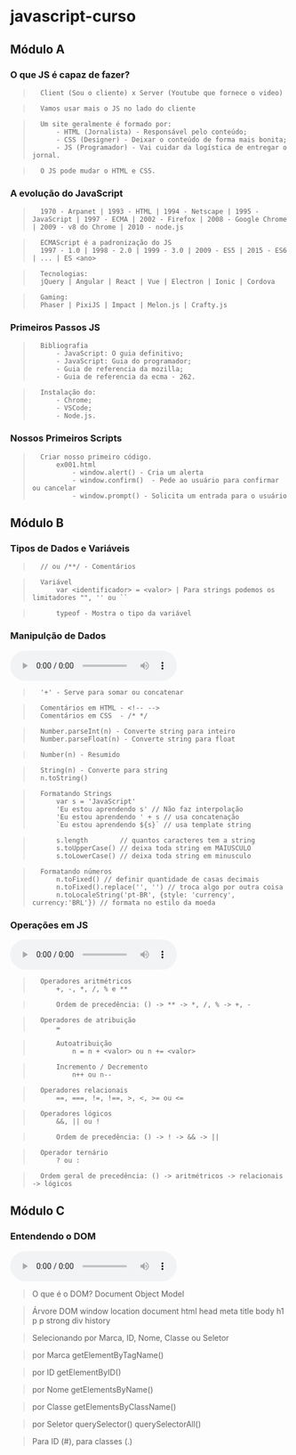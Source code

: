 # javascript-curso


## Módulo A
### O que JS é capaz de fazer?
>       Client (Sou o cliente) x Server (Youtube que fornece o video)

>       Vamos usar mais o JS no lado do cliente

>       Um site geralmente é formado por:
>           - HTML (Jornalista) - Responsável pelo conteúdo;
>           - CSS (Designer) - Deixar o conteúdo de forma mais bonita;
>           - JS (Programador) - Vai cuidar da logística de entregar o jornal.
        
>       O JS pode mudar o HTML e CSS.

### A evolução do JavaScript
>       1970 - Arpanet | 1993 - HTML | 1994 - Netscape | 1995 - JavaScript | 1997 - ECMA | 2002 - Firefox | 2008 - Google Chrome | 2009 - v8 do Chrome | 2010 - node.js

>       ECMAScript é a padronização do JS
>       1997 - 1.0 | 1998 - 2.0 | 1999 - 3.0 | 2009 - ES5 | 2015 - ES6 | ... | ES <ano>

>       Tecnologias:
>       jQuery | Angular | React | Vue | Electron | Ionic | Cordova

>       Gaming:
>       Phaser | PixiJS | Impact | Melon.js | Crafty.js

### Primeiros Passos JS
>       Bibliografia
>           - JavaScript: O guia definitivo;
>           - JavaScript: Guia do programador;
>           - Guia de referencia da mozilla;
>           - Guia de referencia da ecma - 262.

>       Instalação do:
>           - Chrome;
>           - VSCode;
>           - Node.js.

### Nossos Primeiros Scripts
>       Criar nosso primeiro código.
>           ex001.html
>               - window.alert() - Cria um alerta
>               - window.confirm()  - Pede ao usuário para confirmar ou cancelar
>               - window.prompt() - Solicita um entrada para o usuário

## Módulo B
### Tipos de Dados e Variáveis
>       // ou /**/ - Comentários

>       Variável
>           var <identificador> = <valor> | Para strings podemos os limitadores "", '' ou ``

>           typeof - Mostra o tipo da variável

### Manipulção de Dados
<audio controls>
    <source src="./src/audios/manipulacao-de-variaveis.wav">
    Seu navegador não suporta a reprodução de áudio.
</audio>

>       '+' - Serve para somar ou concatenar

>       Comentários em HTML - <!-- -->
>       Comentários em CSS  - /* */

>       Number.parseInt(n) - Converte string para inteiro
>       Number.parseFloat(n) - Converte string para float

>       Number(n) - Resumido

>       String(n) - Converte para string
>       n.toString()

>       Formatando Strings
>           var s = 'JavaScript'
>           'Eu estou aprendendo s' // Não faz interpolação
>           'Eu estou aprendendo ' + s // usa concatenação
>           `Eu estou aprendendo ${s}` // usa template string

>           s.length        // quantos caracteres tem a string
>           s.toUpperCase() // deixa toda string em MAIUSCULO
>           s.toLowerCase() // deixa toda string em minusculo

>       Formatando números
>           n.toFixed() // definir quantidade de casas decimais
>           n.toFixed().replace('', '') // troca algo por outra coisa
>           n.toLocaleString('pt-BR', {style: 'currency', currency:'BRL'}) // formata no estilo da moeda

### Operações em JS
<audio controls>
    <source src="./src/audios/operadores-js.wav">
    Seu navegador não suporta a reprodução de áudio.
</audio>

>       Operadores aritmétricos
>           +, -, *, /, % e **

>           Ordem de precedência: () -> ** -> *, /, % -> +, -

>       Operadores de atribuição
>           =

>           Autoatribuição
>               n = n + <valor> ou n += <valor>

>           Incremento / Decremento
>               n++ ou n--

>       Operadores relacionais
>           ==, ===, !=, !==, >, <, >= ou <=

>       Operadores lógicos
>           &&, || ou !

>           Ordem de precedência: () -> ! -> && -> ||

>       Operador ternário
>           ? ou :

>       Ordem geral de precedência: () -> aritmétricos -> relacionais -> lógicos

## Módulo C

### Entendendo o DOM
<audio controls>
    <source src="./src/audios/entendendo-dom.wav">
    Seu navegador não suporta a reprodução de áudio.
</audio>

> O que é o DOM?
>   Document Object Model

> Árvore DOM
>   window
>       location
>       document
>           html
>               head
>                   meta
>                   title
>               body
>                   h1
>                   p
>                   p
>                       strong
>                   div
>       history

> Selecionando
>   por Marca, ID, Nome, Classe ou Seletor

>   por Marca
>       getElementByTagName()

>   por ID
>       getElementByID()

>   por Nome
>       getElementsByName()

>   por Classe
>       getElementsByClassName()

>   por Seletor
        querySelector()
        querySelectorAll()

>   Para ID (#), para classes (.)